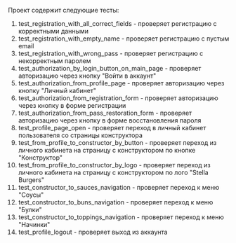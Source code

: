 Проект содержит следующие тесты:

1. test_registration_with_all_correct_fields - проверяет регистрацию с корректными данными
2. test_registration_with_empty_name - проверяет регистрацию с пустым email
3. test_registration_with_wrong_pass - проверяет регистрацию с некорректным паролем 
4. test_authorization_by_login_button_on_main_page - проверяет авторизацию через кнопку "Войти в аккаунт" 
5. test_authorization_from_profile_page - проверяет авторизацию через кнопку "Личный кабинет"
6. test_authorization_from_registration_form - проверяет авторизацию через кнопку в форме регистрации
7. test_authorization_from_pass_restoration_form - проверяет авторизацию через кнопку в форме восстановления пароля
8. test_profile_page_open - проверяет переход в личный кабинет пользователя со страницы конструктора
9. test_from_profile_to_constructor_by_button - проверяет переход из личного кабинета на страницу с конструктором по кнопке "Конструктор"
10. test_from_profile_to_constructor_by_logo - проверяет переход из личного кабинета на страницу с конструктором по лого "Stella Burgers"
11. test_constructor_to_sauces_navigation - проверяет переход к меню "Соусы"
12. test_constructor_to_buns_navigation - проверяет переход к меню "Булки"
13. test_constructor_to_toppings_navigation - проверяет переход к меню "Начинки"
14. test_profile_logout - проверяет выход из аккаунта